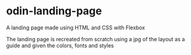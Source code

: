 # odin-landing-page
A landing page made using HTML and CSS with Flexbox

The landing page is recreated from scratch using a jpg of the layout as a guide and given the colors, fonts and styles
